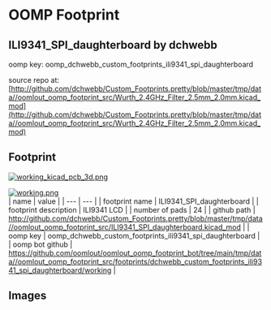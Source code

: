 # OOMP Footprint  
## ILI9341_SPI_daughterboard  by dchwebb  
  
oomp key: oomp_dchwebb_custom_footprints_ili9341_spi_daughterboard  
  
source repo at: [http://github.com/dchwebb/Custom_Footprints.pretty/blob/master/tmp/data//oomlout_oomp_footprint_src/Wurth_2.4GHz_Filter_2.5mm_2.0mm.kicad_mod](http://github.com/dchwebb/Custom_Footprints.pretty/blob/master/tmp/data//oomlout_oomp_footprint_src/Wurth_2.4GHz_Filter_2.5mm_2.0mm.kicad_mod)  
## Footprint  
  
[![working_kicad_pcb_3d.png](working_kicad_pcb_3d_600.png)](working_kicad_pcb_3d.png)  
  
[![working.png](working_600.png)](working.png)  
| name | value | 
| --- | --- | 
| footprint name | ILI9341_SPI_daughterboard | 
| footprint description | ILI9341 LCD | 
| number of pads | 24 | 
| github path | http://github.com/dchwebb/Custom_Footprints.pretty/blob/master/tmp/data//oomlout_oomp_footprint_src/ILI9341_SPI_daughterboard.kicad_mod | 
| oomp key | oomp_dchwebb_custom_footprints_ili9341_spi_daughterboard | 
| oomp bot github | https://github.com/oomlout/oomlout_oomp_footprint_bot/tree/main/tmp/data//oomlout_oomp_footprint_src/footprints/dchwebb_custom_footprints_ili9341_spi_daughterboard/working | 
## Images  
